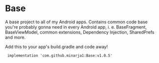 # Base
A base project to all of my Android apps. Contains common code base you're probably gonna need in every Android app, i. e. BaseFragment, BaseViewModel, common extensions, Dependency Injection, SharedPrefs and more.

Add this to your app's build.gradle and code away!
```
 implementation 'com.github.minarja1:Base:v1.0.5'

```
